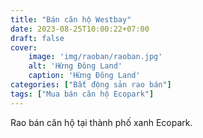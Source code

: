 ```yaml
---
title: "Bán căn hộ Westbay"
date: 2023-08-25T10:00:22+07:00
draft: false
cover:
    image: 'img/raoban/raoban.jpg'
    alt: 'Hừng Đông Land'
    caption: 'Hừng Đông Land'
categories: ["Bất động sản rao bán"]
tags: ["Mua bán căn hộ Ecopark"]
---
```


Rao bán căn hộ tại thành phố xanh Ecopark.